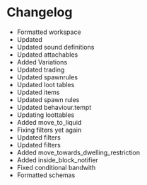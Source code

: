# Changelog 
- Formatted workspace
- Updated
- Updated sound definitions
- Updated attachables
- Added Variations
- Updated trading
- Updated spawnrules
- Updated loot tables
- Updated items
- Updated spawn rules
- Updated behaviour.tempt
- Updating loottables
- Added move_to_liquid
- Fixing filters yet again
- Updated filters
- Updated filters
- Added move_towards_dwelling_restriction
- Added inside_block_notifier
- Fixed conditional bandwith
- Formatted schemas